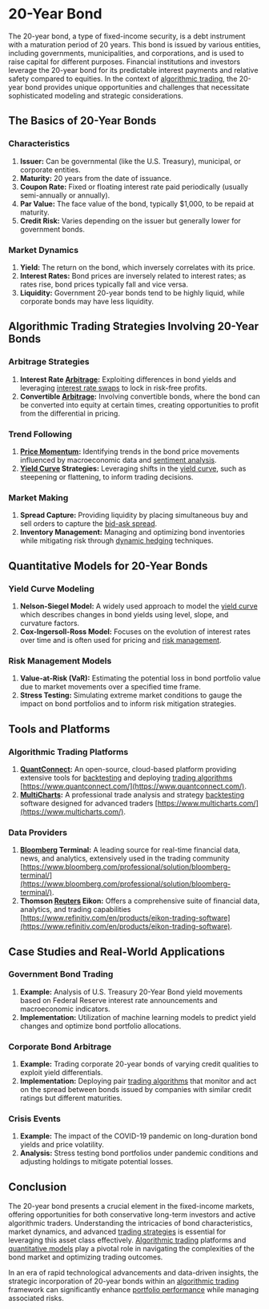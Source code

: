 # 20-Year Bond

The 20-year bond, a type of fixed-income security, is a debt instrument with a maturation period of 20 years. This bond is issued by various entities, including governments, municipalities, and corporations, and is used to raise capital for different purposes. Financial institutions and investors leverage the 20-year bond for its predictable interest payments and relative safety compared to equities. In the context of [algorithmic trading](../a/algorithmic_trading.md), the 20-year bond provides unique opportunities and challenges that necessitate sophisticated modeling and strategic considerations.

## The Basics of 20-Year Bonds

### Characteristics

1. **Issuer:** Can be governmental (like the U.S. Treasury), municipal, or corporate entities.
2. **Maturity:** 20 years from the date of issuance.
3. **Coupon Rate:** Fixed or floating interest rate paid periodically (usually semi-annually or annually).
4. **Par Value:** The face value of the bond, typically $1,000, to be repaid at maturity.
5. **Credit Risk:** Varies depending on the issuer but generally lower for government bonds.

### Market Dynamics

1. **Yield:** The return on the bond, which inversely correlates with its price.
2. **Interest Rates:** Bond prices are inversely related to interest rates; as rates rise, bond prices typically fall and vice versa.
3. **Liquidity:** Government 20-year bonds tend to be highly liquid, while corporate bonds may have less liquidity.

## Algorithmic Trading Strategies Involving 20-Year Bonds

### Arbitrage Strategies

1. **Interest Rate [Arbitrage](../a/arbitrage.md):** Exploiting differences in bond yields and leveraging [interest rate swaps](../i/interest_rate_swaps.md) to lock in risk-free profits.
2. **Convertible [Arbitrage](../a/arbitrage.md):** Involving convertible bonds, where the bond can be converted into equity at certain times, creating opportunities to profit from the differential in pricing.

### Trend Following

1. **[Price Momentum](../p/price_momentum.md):** Identifying trends in the bond price movements influenced by macroeconomic data and [sentiment analysis](../s/sentiment_analysis.md).
2. **[Yield Curve](../y/yield_curve.md) Strategies:** Leveraging shifts in the [yield curve](../y/yield_curve.md), such as steepening or flattening, to inform trading decisions.

### Market Making

1. **Spread Capture:** Providing liquidity by placing simultaneous buy and sell orders to capture the [bid-ask spread](../b/bid-ask_spread.md).
2. **Inventory Management:** Managing and optimizing bond inventories while mitigating risk through [dynamic hedging](../d/dynamic_hedging.md) techniques.

## Quantitative Models for 20-Year Bonds

### Yield Curve Modeling

1. **Nelson-Siegel Model:** A widely used approach to model the [yield curve](../y/yield_curve.md) which describes changes in bond yields using level, slope, and curvature factors.
2. **Cox-Ingersoll-Ross Model:** Focuses on the evolution of interest rates over time and is often used for pricing and [risk management](../r/risk_management.md).

### Risk Management Models

1. **Value-at-Risk (VaR):** Estimating the potential loss in bond portfolio value due to market movements over a specified time frame.
2. **Stress Testing:** Simulating extreme market conditions to gauge the impact on bond portfolios and to inform risk mitigation strategies.

## Tools and Platforms

### Algorithmic Trading Platforms

1. **[QuantConnect](../q/quantconnect.md):** An open-source, cloud-based platform providing extensive tools for [backtesting](../b/backtesting.md) and deploying [trading algorithms](../t/trading_algorithms.md) [https://www.quantconnect.com/](https://www.quantconnect.com/).
2. **[MultiCharts](../m/multicharts.md):** A professional trade analysis and strategy [backtesting](../b/backtesting.md) software designed for advanced traders [https://www.multicharts.com/](https://www.multicharts.com/).

### Data Providers

1. **[Bloomberg](../b/bloomberg.md) Terminal:** A leading source for real-time financial data, news, and analytics, extensively used in the trading community [https://www.bloomberg.com/professional/solution/bloomberg-terminal/](https://www.bloomberg.com/professional/solution/bloomberg-terminal/).
2. **Thomson [Reuters](../r/reuters.md) Eikon:** Offers a comprehensive suite of financial data, analytics, and trading capabilities [https://www.refinitiv.com/en/products/eikon-trading-software](https://www.refinitiv.com/en/products/eikon-trading-software).

## Case Studies and Real-World Applications

### Government Bond Trading

1. **Example:** Analysis of U.S. Treasury 20-Year Bond yield movements based on Federal Reserve interest rate announcements and macroeconomic indicators.
2. **Implementation:** Utilization of machine learning models to predict yield changes and optimize bond portfolio allocations.

### Corporate Bond Arbitrage

1. **Example:** Trading corporate 20-year bonds of varying credit qualities to exploit yield differentials.
2. **Implementation:** Deploying pair [trading algorithms](../t/trading_algorithms.md) that monitor and act on the spread between bonds issued by companies with similar credit ratings but different maturities.

### Crisis Events

1. **Example:** The impact of the COVID-19 pandemic on long-duration bond yields and price volatility.
2. **Analysis:** Stress testing bond portfolios under pandemic conditions and adjusting holdings to mitigate potential losses.

## Conclusion

The 20-year bond presents a crucial element in the fixed-income markets, offering opportunities for both conservative long-term investors and active algorithmic traders. Understanding the intricacies of bond characteristics, market dynamics, and advanced [trading strategies](../t/trading_strategies.md) is essential for leveraging this asset class effectively. [Algorithmic trading](../a/algorithmic_trading.md) platforms and [quantitative models](../q/quantitative_models.md) play a pivotal role in navigating the complexities of the bond market and optimizing trading outcomes.

In an era of rapid technological advancements and data-driven insights, the strategic incorporation of 20-year bonds within an [algorithmic trading](../a/algorithmic_trading.md) framework can significantly enhance [portfolio performance](../p/portfolio_performance.md) while managing associated risks.